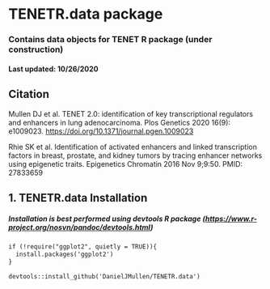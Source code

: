 # TENETR.data package
### Contains data objects for TENET R package (under construction)

#### Last updated: 10/26/2020

## Citation
Mullen DJ et al. TENET 2.0: identification of key transcriptional regulators and enhancers in lung adenocarcinoma. Plos Genetics 2020 16(9): e1009023. https://doi.org/10.1371/journal.pgen.1009023

Rhie SK et al. Identification of activated enhancers and linked transcription factors in breast, prostate, and kidney tumors by tracing enhancer networks using epigenetic traits. Epigenetics Chromatin 2016 Nov 9;9:50. PMID: 27833659

## 1. TENETR.data Installation

##### Installation is best performed using devtools R package (https://www.r-project.org/nosvn/pandoc/devtools.html)

```diff
if (!require("ggplot2", quietly = TRUE)){
  install.packages('ggplot2')
}

devtools::install_github('DanielJMullen/TENETR.data')

```

